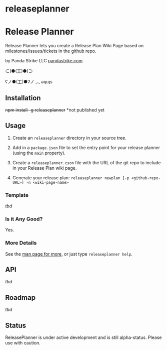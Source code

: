releaseplanner
==============

# Release Planner

Release Planner lets you create a Release Plan Wiki Page based on milestones/issues/tickets in the github repo.

by Panda Strike LLC
[pandastrike.com](https://pandastrike.com)

⊂(●(工)●)⊃

ʕノ●(工)●ʔノ ︵ ǝʞıɹʇs

## Installation

~~npm install -g releaseplanner~~
    *not published yet

## Usage

1. Create an `releaseplanner` directory in your source tree.

2. Add in a `package.json` file to set the entry point for your release planner (using the `main` property).

3. Create a `releaseplanner.cson` file with the URL of the git repo to include in your Release Plan wiki page.

4. Generate your release plan: `releaseplanner newplan [-p <github-repo-URL>] -n <wiki-page-name>`

### Template
_tbd_

### Is it Any Good?
Yes.

### More Details

See the [man page for more][1], or just type `releaseplanner help`.

[1]:https://raw.github.com/pandastrike/releaseplanner/master/doc/USAGE

## API
_tbd_


## Roadmap
_tbd_


## Status

ReleasePlanner is under active development and is still alpha-status. Please use with caution.



